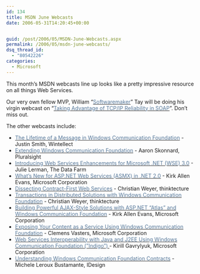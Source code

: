 ```yaml
---
id: 134
title: MSDN June Webcasts
date: 2006-05-31T14:20:45+00:00


guid: /post/2006/05/MSDN-June-Webcasts.aspx
permalink: /2006/05/msdn-june-webcasts/
dsq_thread_id:
  - "80542226"
categories:
  - Microsoft
---
```

<p>This month&rsquo;s MSDN webcasts line up looks like a pretty impressive resource on all things Web Services.</p>
<p>Our very own fellow MVP, William &ldquo;<a href="http://www.softwaremaker.net/blog"><font color="#557799">Softwaremaker</font></a>&rdquo; Tay will be doing his virgin webcast on &ldquo;<a href="http://msevents.microsoft.com/cui/eventdetail.aspx?eventID=1032299329&amp;Culture=en-US"><font color="#557799">Taking Advantage of TCP/IP Reliability in SOAP</font></a>&rdquo;. Don&rsquo;t miss out.</p>
<p>The other webcasts include:</p>
<ul>
<li><a href="http://msevents.microsoft.com/cui/eventdetail.aspx?eventID=1032299306&amp;Culture=en-US"><font color="#557799">The Lifetime of a Message in Windows Communication Foundation</font></a> - Justin Smith, Wintellect 
<li><a href="http://msevents.microsoft.com/cui/eventdetail.aspx?eventID=1032299313&amp;Culture=en-US"><font color="#557799">Extending Windows Communication Foundation</font></a> - Aaron Skonnard, Pluralsight 
<li><a href="http://msevents.microsoft.com/cui/eventdetail.aspx?eventID=1032299315&amp;Culture=en-US"><font color="#557799">Introducing Web Services Enhancements for Microsoft .NET (WSE) 3.0</font></a> - Julie Lerman, The Data Farm 
<li><a href="http://msevents.microsoft.com/cui/eventdetail.aspx?eventID=1032299322&amp;Culture=en-US"><font color="#557799">What&rsquo;s New for ASP.NET Web Services (ASMX) in .NET 2.0</font></a> - Kirk Allen Evans, Microsoft Corporation 
<li><a href="http://msevents.microsoft.com/cui/eventdetail.aspx?eventID=1032299331&amp;Culture=en-US"><font color="#557799">Dissecting Contract-First Web Services</font></a> - Christian Weyer, thinktecture 
<li><a href="http://msevents.microsoft.com/cui/eventdetail.aspx?eventID=1032299342&amp;Culture=en-US"><font color="#557799">Transactions in Distributed Solutions with Windows Communication Foundation</font></a> - Christian Weyer, thinktecture 
<li><a href="http://msevents.microsoft.com/cui/eventdetail.aspx?eventID=1032299344&amp;Culture=en-US"><font color="#557799">Building Powerful AJAX-Style Solutions with ASP.NET &ldquo;Atlas&rdquo; and Windows Communication Foundation</font></a> - Kirk Allen Evans, Microsoft Corporation 
<li><a href="http://msevents.microsoft.com/cui/eventdetail.aspx?eventID=1032299346&amp;Culture=en-US"><font color="#557799">Exposing Your Content as a Service Using Windows Communication Foundation</font></a> - Clemens Vasters, Microsoft Corporation 
<li><a href="http://msevents.microsoft.com/cui/eventdetail.aspx?eventID=1032299348&amp;Culture=en-US"><font color="#557799">Web Services Interoperability with Java and J2EE Using Windows Communication Foundation (&rdquo;Indigo&rdquo;) </font></a>- Kirill Gavrylyuk, Microsoft Corporation 
<li><a href="http://msevents.microsoft.com/cui/eventdetail.aspx?eventID=1032299360&amp;Culture=en-US"><font color="#557799">Understanding Windows Communication Foundation Contracts</font></a> - Michele Leroux Bustamante, IDesign</li></ul>
<p>&nbsp;</p>